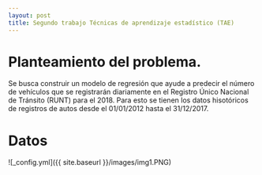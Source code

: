 ```yaml
---
layout: post
title: Segundo trabajo Técnicas de aprendizaje estadístico (TAE)
---
```


# Planteamiento del problema.

Se busca construir un modelo de regresión que ayude a predecir el número de vehículos que se registrarán
diariamente en el Registro Único Nacional de Tránsito (RUNT) para el 2018. Para esto se tienen los datos
hisotóricos de registros de autos desde el 01/01/2012 hasta el 31/12/2017.

# Datos

![_config.yml]({{ site.baseurl }}/images/img1.PNG)
